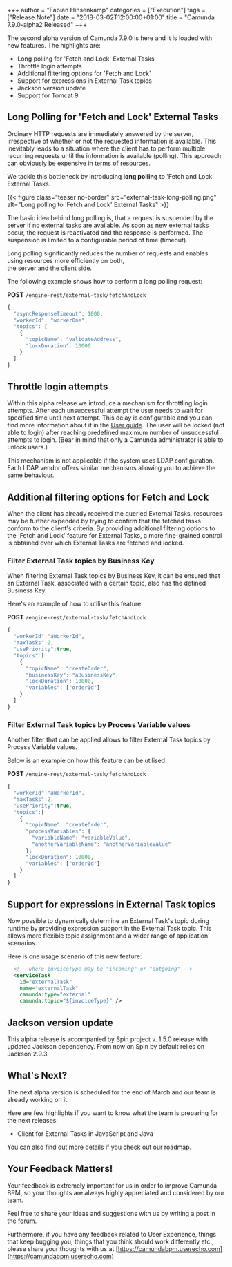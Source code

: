 +++
author = "Fabian Hinsenkamp"
categories = ["Execution"]
tags = ["Release Note"]
date = "2018-03-02T12:00:00+01:00"
title = "Camunda 7.9.0-alpha2 Released"
+++

The second alpha version of Camunda 7.9.0 is here and it is loaded with new features. The highlights are:


* Long polling for 'Fetch and Lock' External Tasks
* Throttle login attempts
* Additional filtering options for 'Fetch and Lock'
* Support for expressions in External Task topics
* Jackson version update
* Support for Tomcat 9

<!--more-->

## Long Polling for 'Fetch and Lock' External Tasks

Ordinary HTTP requests are immediately answered by the server, irrespective of whether or not the requested information 
is available. This inevitably leads to a situation where the client has to perform multiple recurring requests until 
the information is available (polling). This approach can obviously be expensive in terms of resources.

We tackle this bottleneck by introducing **long polling** to 'Fetch and Lock' External Tasks.

{{< figure class="teaser no-border" src="external-task-long-polling.png" alt="Long polling to 'Fetch and Lock' External Tasks" >}}

The basic idea behind long polling is, that a request is suspended by the server if no external tasks are available. As soon as new 
external tasks occur, the request is reactivated and the response is performed. The suspension is limited to a 
configurable period of time (timeout).

Long polling significantly reduces the number of requests and enables using resources more efficiently on both,   
the server and the client side.

The following example shows how to perform a long polling request:

**POST** `/engine-rest/external-task/fetchAndLock`

```javascript
{
  "asyncResponseTimeout": 1000,
  "workerId": "workerOne",
  "topics": [
    {
      "topicName": "validateAddress",
      "lockDuration": 10000
    }
  ]
}
```

## Throttle login attempts

Within this alpha release we introduce a mechanism for throttling login attempts.
After each unsuccessful attempt the user needs to wait for specified time until next attempt.
This delay is configurable and you can find more information about it in the [User guide](https://docs.camunda.org/manual/latest/user-guide/process-engine/identity-service/#throttle-login-attempts).
The user will be locked (not able to login) after reaching predefined maximum number of unsuccessful attempts to login. (Bear in mind that only a Camunda administrator is able to unlock users.)

This mechanism is not applicable if the system uses LDAP configuration. Each LDAP vendor offers similar mechanisms allowing you to achieve the same behaviour. 

## Additional filtering options for Fetch and Lock

When the client has already received the queried External Tasks, resources may be further expended by trying to confirm that the fetched tasks conform to the client's criteria.
By providing additional filtering options to the 'Fetch and Lock' feature for External Tasks, a more fine-grained control is obtained over which External Tasks are fetched and locked.

### Filter External Task topics by Business Key

When filtering External Task topics by Business Key, it can be ensured that an External Task, associated with a certain topic, also has the defined Business Key.

Here's an example of how to utilise this feature:

**POST** `/engine-rest/external-task/fetchAndLock`

```javascript
{
  "workerId":"aWorkerId",
  "maxTasks":2,
  "usePriority":true,
  "topics":[
    {
      "topicName": "createOrder",
      "businessKey": "aBusinessKey",
      "lockDuration": 10000,
      "variables": ["orderId"]
    }
  ]
}
```

### Filter External Task topics by Process Variable values

Another filter that can be applied allows to filter External Task topics by Process Variable values.

Below is an example on how this feature can be utilised:

**POST** `/engine-rest/external-task/fetchAndLock`

```javascript
{
  "workerId":"aWorkerId",
  "maxTasks":2,
  "usePriority":true,
  "topics":[
    {
      "topicName": "createOrder",
      "processVariables": {
        "variableName": "variableValue",
        "anotherVariableName": "anotherVariableValue"
      },
      "lockDuration": 10000,
      "variables": ["orderId"]
    }
  ]
}
```

## Support for expressions in External Task topics

Now possible to dynamically determine an External Task's topic during runtime by providing expression support in the External Task topic. 
This allows more flexible topic assignment and a wider range of application scenarios.

Here is one usage scenario of this new feature:

```xml
  <!-- where invoiceType may be "incoming" or "outgoing" -->
  <serviceTask
    id="externalTask"
    name="externalTask"
    camunda:type="external"
    camunda:topic="${invoiceType}" />
```

## Jackson version update 

This alpha release is accompanied by Spin project v. 1.5.0 release with updated Jackson dependency. From now on Spin by default relies on Jackson 2.9.3.

## What's Next?
The next alpha version is scheduled for the end of March and our team is already working on it.

Here are few highlights if you want to know what the team is preparing for the next releases:

* Client for External Tasks in JavaScript and Java  

You can also find out more details if you check out our [roadmap](https://camunda.com/learn/community/#roadmap).

## Your Feedback Matters!
Your feedback is extremely important for us in order to improve Camunda BPM, so your thoughts are always highly appreciated and considered by our team.

Feel free to share your ideas and suggestions with us by writing a post in the [forum](https://forum.camunda.org/).

Furthermore, if you have any feedback related to User Experience, things that keep bugging you, things that you think should work differently etc., please share your thoughts with us at [https://camundabpm.userecho.com](https://camundabpm.userecho.com)
